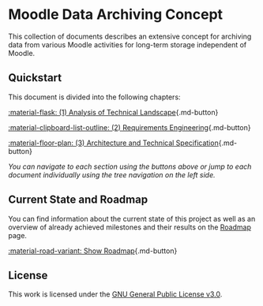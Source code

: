 # Moodle Data Archiving Concept

This collection of documents describes an extensive concept for archiving data from various Moodle activities for
long-term storage independent of Moodle.


## Quickstart

This document is divided into the following chapters:

[:material-flask: (1) Analysis of Technical Landscape](analysis/index.md){.md-button}

[:material-clipboard-list-outline: (2) Requirements Engineering](requirements/index.md){.md-button}

[:material-floor-plan: (3) Architecture and Technical Specification](architecture/index.md){.md-button}

<!-- [:material-cogs: (4) Implementation](implementation){.md-button} -->

_You can navigate to each section using the buttons above or jump to each document individually using the tree
navigation on the left side._

## Current State and Roadmap

You can find information about the current state of this project as well as an overview of already achieved milestones
and their results on the [Roadmap](roadmap.md) page.

[:material-road-variant: Show Roadmap](roadmap.md){.md-button}


## License

This work is licensed under the [GNU General Public License v3.0](https://www.gnu.org/licenses/gpl-3.0.en.html).
